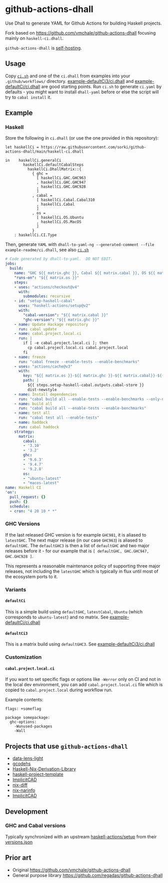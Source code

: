 # github-actions-dhall

Use Dhall to generate YAML for Github Actions for building Haskell projects.

Fork based on https://github.com/vmchale/github-actions-dhall focusing
mainly on `haskell-ci.dhall`.


`github-actions-dhall` is
[self-hosting](https://github.com/sorki/github-actions-dhall/blob/main/self-ci.dhall).

## Usage

Copy [`ci.sh`](./ci.sh) and one of the `ci.dhall` from examples into your `.github/workflows/` directory.
[example-defaultCi3/ci.dhall](./example-defaultCi3/ci.dhall) and
[example-defaultCi/ci.dhall](./example-defaultCi/ci.dhall) are good starting points. Run `ci.sh`
to generate `ci.yaml` by defaults - you might want to install `dhall-yaml` before
or else the script will try to `cabal install` it.

## Example

### Haskell

Store the following in `ci.dhall` (or use the one provided in this repository):

```dhall
let haskellCi = https://raw.githubusercontent.com/sorki/github-actions-dhall/main/haskell-ci.dhall

in    haskellCi.generalCi
        haskellCi.defaultCabalSteps
          haskellCi.DhallMatrix::{
            { ghc =
              [ haskellCi.GHC.GHC963
              , haskellCi.GHC.GHC947
              , haskellCi.GHC.GHC928
              ]
            , cabal =
              [ haskellCi.Cabal.Cabal310
              , haskellCi.Cabal
              ]
            , os =
              [ haskellCi.OS.Ubuntu
              , haskellCi.OS.MacOS
              ]
            }
    : haskellCi.CI.Type
```

Then, generate `YAML` with `dhall-to-yaml-ng --generated-comment --file example-readme/ci.dhall`, see also [`ci.sh`](./ci.sh)

```yaml
# Code generated by dhall-to-yaml.  DO NOT EDIT.
jobs:
  build:
    name: "GHC ${{ matrix.ghc }}, Cabal ${{ matrix.cabal }}, OS ${{ matrix.os }}"
    "runs-on": "${{ matrix.os }}"
    steps:
    - uses: "actions/checkout@v4"
      with:
        submodules: recursive
    - id: "setup-haskell-cabal"
      uses: "haskell-actions/setup@v2"
      with:
        "cabal-version": "${{ matrix.cabal }}"
        "ghc-version": "${{ matrix.ghc }}"
    - name: Update Hackage repository
      run: cabal update
    - name: cabal.project.local.ci
      run: |
        if [ -e cabal.project.local.ci ]; then
          cp cabal.project.local.ci cabal.project.local
        fi
    - name: freeze
      run: "cabal freeze --enable-tests --enable-benchmarks"
    - uses: "actions/cache@v3"
      with:
        key: "${{ matrix.os }}-${{ matrix.ghc }}-${{ matrix.cabal}}-${{ hashFiles('cabal.project.freeze') }}"
        path: |
          ${{ steps.setup-haskell-cabal.outputs.cabal-store }}
          dist-newstyle
    - name: Install dependencies
      run: "cabal build all --enable-tests --enable-benchmarks --only-dependencies"
    - name: build all
      run: "cabal build all --enable-tests --enable-benchmarks"
    - name: test all
      run: "cabal test all --enable-tests"
    - name: haddock
      run: cabal haddock
    strategy:
      matrix:
        cabal:
        - '3.10'
        - '3.2'
        ghc:
        - '9.6.3'
        - '9.4.7'
        - '9.2.8'
        os:
        - "ubuntu-latest"
        - "macos-latest"
name: Haskell CI
'on':
  pull_request: {}
  push: {}
  schedule:
  - cron: "4 20 10 * *"
```

### GHC Versions

If the last released GHC version is for example `GHC981`,
it is aliased to `latestGHC`.
The next major release (in our case `GHC963`) is
aliased to `defaultGHC`.
The `defaultGHC3` is then a list of `defaultGHC` and two major releases
before it - for our example that is `[ defaultGHC, GHC.GHC947, GHC.GHC928 ]`.

This represents a reasonable maintenance policy of supporting three
major releases, not including the `latestGHC` which is typically
in flux until most of the ecosystem ports to it.

### Variants

#### `defaultCi`

This is a simple build using `defaultGHC`, `latestCabal`, `Ubuntu` (which corresponds to `ubuntu-latest`)
and no matrix.
See [example-defaultCi/ci.dhall](./example-defaultCi/ci.dhall)

#### `defaultCi3`

This is a matrix build using `defaultGHC3`.
See [example-defaultCi3/ci.dhall](./example-defaultCi3/ci.dhall)

### Customization

#### `cabal.project.local.ci`

If you want to set specific flags or options like
`-Werror` only on CI and not in the local dev environment,
you can add `cabal.project.local.ci` file which
is copied to `cabal.project.local` during workflow run.

Example contents:
```
flags: +someflag

package somepackage:
  ghc-options:
    -Wunused-packages
    -Wall
```

## Projects that use `github-actions-dhall`

* [data-lens-light](https://github.com/UnkindPartition/data-lens-light)
* [gcodehs](https://github.com/distrap/gcodehs/)
* [Haskell-Nix-Derivation-Library](https://github.com/Gabriella439/Haskell-Nix-Derivation-Library/)
* [haskell-project-template](https://github.com/sorki/haskell-project-template/)
* [ImplicitCAD](https://github.com/Haskell-Things/ImplicitCAD)
* [nix-diff](https://github.com/Gabriella439/nix-diff)
* [nix-narinfo](https://github.com/sorki/nix-narinfo/)
* [ImplicitCAD](https://github.com/Haskell-Things/ImplicitCAD)

## Development

### GHC and Cabal versions

Typically synchronized with an upstream [haskell-actions/setup](https://github.com/haskell-actions/setup/)
from their [versions.json](https://github.com/haskell-actions/setup/blob/main/src/versions.json)

## Prior art

- Original https://github.com/vmchale/github-actions-dhall
- General purpose library https://github.com/regadas/github-actions-dhall
